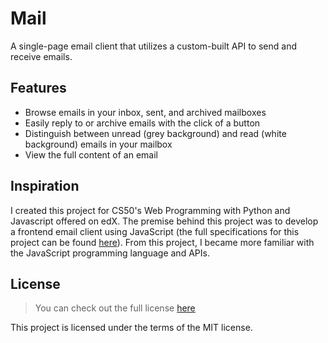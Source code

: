 
# Mail
A single-page email client that utilizes a custom-built API to send and receive emails.

## Features
- Browse emails in your inbox, sent, and archived mailboxes
- Easily reply to or archive emails with the click of a button
- Distinguish between unread (grey background) and read (white background) emails in your mailbox
- View the full content of an email

## Inspiration
I created this project for CS50's Web Programming with Python and Javascript offered on edX. The premise behind this project was to develop a frontend email client using JavaScript (the full specifications for this project can be found [here](https://cs50.harvard.edu/web/2020/projects/3/mail/)). From this project, I became more familiar with the JavaScript programming language and APIs.

## License
> You can check out the full license [here](https://github.com/TylerWon/mail/blob/master/LICENSE)

This project is licensed under the terms of the MIT license. 

